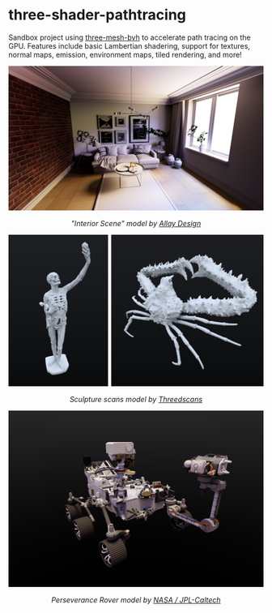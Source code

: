 # three-shader-pathtracing

Sandbox project using [three-mesh-bvh](https://github.com/gkjohnson/three-mesh-bvh) to accelerate path tracing on the GPU. Features include basic Lambertian shadering, support for textures, normal maps, emission, environment maps, tiled rendering, and more!

![](./docs/interior-scene-cropped.png)

<p align="center">
<i>"Interior Scene" model by <a href="https://sketchfab.com/3d-models/interior-scene-45ddbbc4c2dc4f8ca9ed99da9a78326a">Allay Design</a></i>
</p>

![](./docs/double-threedscans.png)

<p align="center">
<i>Sculpture scans model by <a href="https://threedscans.com">Threedscans</a></i>
</p>

![](./docs/rover-black.png)

<p align="center">
<i>Perseverance Rover model by <a href="https://mars.nasa.gov/resources/25042/mars-perseverance-rover-3d-model/">NASA / JPL-Caltech</a></i>
</p>
